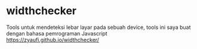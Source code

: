 # widthchecker
Tools untuk mendeteksi lebar layar pada sebuah device, tools ini saya buat dengan bahasa pemrograman Javascript
https://zyaufi.github.io/widthchecker/
